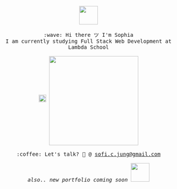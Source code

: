 <p align="center" >
  <img src="https://user-images.githubusercontent.com/5679180/79618120-0daffb80-80be-11ea-819e-d2b0fa904d07.gif" width="50px">
  <br><br>
  <samp>
    :wave: Hi there ツ I'm Sophia 
    <br>I am currently studying Full Stack Web Development at Lambda School
      <br> 
    <br>  <em></em>  <em>  </em> <img src="https://media.giphy.com/media/hWM5xcVje9cQscDLbP/source.gif" width="20px">      
    <img src="https://www.hipsthetic.com/wp-content/uploads/2016/03/80s-Computer.gif" width="240px" align="center">
    <br><br>:coffee: Let's talk? 💌 @ <a href="mailto:sofi.c.jung@gmail.com?subject=Let's Build Together">sofi.c.jung@gmail.com</a>
    <br><br><em>also.. new portfolio coming soon</em>
  </samp>
  <img src="https://media.giphy.com/media/J4803rJjCrqrRpU47f/source.gif" width="50px">
</p>
<!--
**sophiasagan/sophiasagan** is a ✨ _special_ ✨ repository because its `README.md` (this file) appears on your GitHub profile.

Here are some ideas to get you started:

- 🔭 I’m currently working on ...
- 🌱 I’m currently learning ...
- 👯 I’m looking to collaborate on ...
- 🤔 I’m looking for help with ...
- 💬 Ask me about ...
- 📫 How to reach me: ...
- 😄 Pronouns: ...
- ⚡ Fun fact: ...
-->
